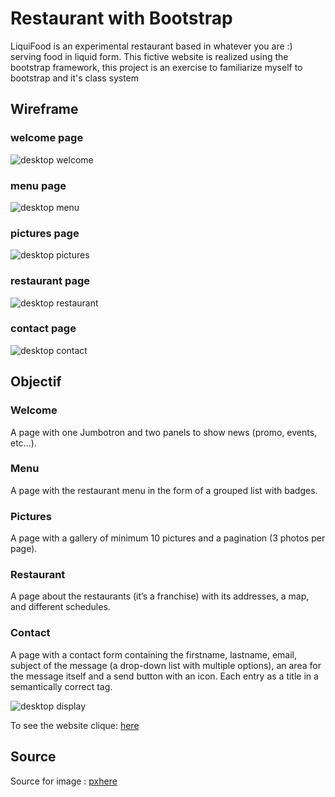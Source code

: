 # Restaurant with Bootstrap

LiquiFood is an experimental restaurant based in whatever you are :) serving food in liquid form.
This fictive website is realized using the bootstrap framework, this project is an exercise to familiarize myself to bootstrap and it's class system

## Wireframe

### welcome page
![desktop welcome](assets/img/wireframe/welcome.png)

### menu page
![desktop menu](assets/img/wireframe/menu.png)

### pictures page
![desktop pictures](assets/img/wireframe/pictures.png)

### restaurant page
![desktop restaurant](assets/img/wireframe/restaurant.png)

### contact page
![desktop contact](assets/img/wireframe/contact.png)


## Objectif

### Welcome
A page with one Jumbotron and two panels to show news (promo, events, etc…​).

### Menu
A page with the restaurant menu in the form of a grouped list with badges.

### Pictures
A page with a gallery of minimum 10 pictures and a pagination (3 photos per page).

### Restaurant
A page about the restaurants (it’s a franchise) with its addresses, a map, and different schedules.

### Contact
A page with a contact form containing the firstname, lastname, email, subject of the message (a drop-down list with multiple options), an area for the message itself and a send button with an icon. Each entry as a title in a semantically correct tag.

![desktop display](assets/img/welcome.jpg)

To see the website clique: [here](https://wailmadrane.github.io/restaurant-css-framework/)

## Source

Source for image : [pxhere](https://pxhere.com/)